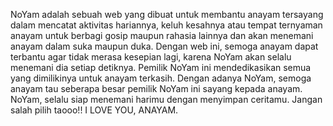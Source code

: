 NoYam adalah sebuah web yang dibuat untuk membantu anayam tersayang dalam mencatat aktivitas hariannya, keluh kesahnya atau tempat ternyaman anayam untuk berbagi gosip maupun rahasia lainnya dan akan menemani anayam dalam suka maupun duka. Dengan web ini, semoga anayam dapat terbantu agar tidak merasa kesepian lagi, karena NoYam akan selalu menemani dia setiap detiknya. Pemilik NoYam ini mendedikasikan semua yang dimilikinya untuk anayam terkasih. Dengan adanya NoYam, semoga anayam tau seberapa besar pemilik NoYam ini sayang kepada anayam. NoYam, selalu siap menemani harimu dengan menyimpan ceritamu. Jangan salah pilih taooo!! I LOVE YOU, ANAYAM.